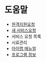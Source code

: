# 도움말

* [원격지원요청](undefined.md)
* [새 서비스요청](undefined-1.md)
* 서비스 요청 목록
* 시료관리
* [아이랩 매뉴얼](undefined-4.md)
* [프로그램 정보](undefined-5.md)

